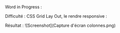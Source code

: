 Word in Progress :

Difficulté : CSS Grid Lay Out, le rendre responsive :

Résultat : 
![Screenshot](Capture d'écran colonnes.png)
